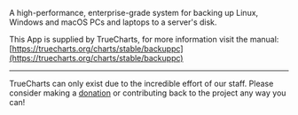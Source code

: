 A high-performance, enterprise-grade system for backing up Linux, Windows and macOS PCs and laptops to a server's disk.

This App is supplied by TrueCharts, for more information visit the manual: [https://truecharts.org/charts/stable/backuppc](https://truecharts.org/charts/stable/backuppc)

---

TrueCharts can only exist due to the incredible effort of our staff.
Please consider making a [donation](https://truecharts.org/sponsor) or contributing back to the project any way you can!
